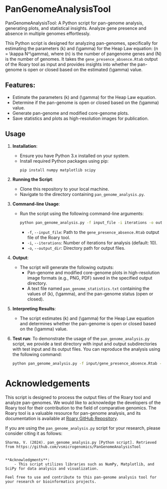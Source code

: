 # PanGenomeAnalysisTool
PanGenomeAnalysisTool: A Python script for pan-genome analysis, generating plots, and statistical insights. Analyze gene presence and absence in multiple genomes effortlessly.

This Python script is designed for analyzing pan-genomes, specifically for estimating the parameters \(k\) and \(\gamma\) for the Heap Law equation: \(n = \kappa N^\gamma\), where \(n\) is the number of pangenome genes and \(N\) is the number of genomes. It takes the `gene_presence_absence.Rtab` output of the Roary tool as input and provides insights into whether the pan-genome is open or closed based on the estimated \(\gamma\) value.

## Features:
- Estimate the parameters \(k\) and \(\gamma\) for the Heap Law equation.
- Determine if the pan-genome is open or closed based on the \(\gamma\) value.
- Generate pan-genome and modified core-genome plots.
- Save statistics and plots as high-resolution images for publication.

## Usage

1. **Installation**:
   - Ensure you have Python 3.x installed on your system.
   - Install required Python packages using pip:
     ```bash
     pip install numpy matplotlib scipy
     ```

2. **Running the Script**:
   - Clone this repository to your local machine.
   - Navigate to the directory containing `pan_genome_analysis.py`.

3. **Command-line Usage**:
   - Run the script using the following command-line arguments:
     ```bash
     python pan_genome_analysis.py -f input_file -i iterations -o output_dir
     ```
     - `-f`, `--input_file`: Path to the `gene_presence_absence.Rtab` output file of the Roary tool.
     - `-i`, `--iterations`: Number of iterations for analysis (default: 10).
     - `-o`, `--output_dir`: Directory path for output files.

4. **Output**:
   - The script will generate the following outputs:
     - Pan-genome and modified core-genome plots in high-resolution image formats (e.g., PNG, PDF) saved in the specified output directory.
     - A text file named `pan_genome_statistics.txt` containing the values of \(k\), \(\gamma\), and the pan-genome status (open or closed).

5. **Interpreting Results**:
   - The script estimates \(k\) and \(\gamma\) for the Heap Law equation and determines whether the pan-genome is open or closed based on the \(\gamma\) value.

5. **Test run**:
  To demonstrate the usage of the `pan_genome_analysis.py` script, we provide a test directory with input and output subdirectories with test input and its output files. You can reproduce the analysis using the following command:

   ```bash
   python pan_genome_analysis.py -f input/gene_presence_absence.Rtab -o output -i 10

# Acknowledgements

This script is designed to process the output files of the Roary tool and analyze pan-genomes. We would like to acknowledge the developers of the Roary tool for their contribution to the field of comparative genomics. The Roary tool is a valuable resource for pan-genome analysis, and its documentation is available at [Roary GitHub Repository](https://github.com/sanger-pathogens/Roary).

If you are using the `pan_genome_analysis.py` script for your research, please consider citing it as follows:

```plaintext
Sharma, V. (2024). pan_genome_analysis.py [Python script]. Retrieved from https://github.com/vsmicrogenomics/PanGenomeAnalysisTool


**Acknowledgments**:
    - This script utilizes libraries such as NumPy, Matplotlib, and SciPy for data analysis and visualization.

Feel free to use and contribute to this pan-genome analysis tool for your research or bioinformatics projects.

